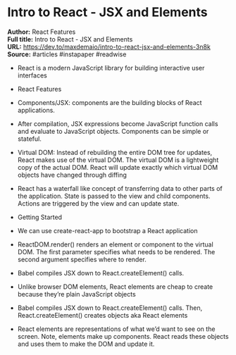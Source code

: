 # Intro to React - JSX and Elements

**Author:** React Features  
**Full title:** Intro to React - JSX and Elements  
**URL:** https://dev.to/maxdemaio/intro-to-react-jsx-and-elements-3n8k  
**Source:** #articles #instapaper #readwise

- React is a modern JavaScript library for building interactive user interfaces 
   
- React Features 
   
- Components/JSX: components are the building blocks of React applications. 
   
- After compilation, JSX expressions become JavaScript function calls and evaluate to JavaScript objects. Components can be simple or stateful. 
   
- Virtual DOM: Instead of rebuilding the entire DOM tree for updates, React makes use of the virtual DOM. The virtual DOM is a lightweight copy of the actual DOM. React will update exactly which virtual DOM objects have changed through diffing 
   
- React has a waterfall like concept of transferring data to other parts of the application. State is passed to the view and child components. Actions are triggered by the view and can update state. 
   
- Getting Started 
   
- We can use create-react-app to bootstrap a React application 
   
- ReactDOM.render() renders an element or component to the virtual DOM. The first parameter specifies what needs to be rendered. The second argument specifies where to render. 
   
- Babel compiles JSX down to React.createElement() calls. 
   
- Unlike browser DOM elements, React elements are cheap to create because they’re plain JavaScript objects 
   
- Babel compiles JSX down to React.createElement() calls. Then, React.createElement() creates objects aka React elements 
   
- React elements are representations of what we’d want to see on the screen. Note, elements make up components. React reads these objects and uses them to make the DOM and update it. 
   
